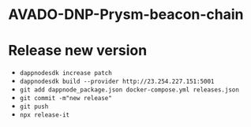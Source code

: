 # AVADO-DNP-Prysm-beacon-chain


# Release new version

- `dappnodesdk increase patch`
- `dappnodesdk build --provider http://23.254.227.151:5001`
- `git add dappnode_package.json docker-compose.yml releases.json`
- `git commit -m"new release"`
- `git push`
- `npx release-it`

